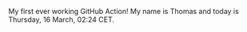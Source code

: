 My first ever working GitHub Action!
My name is Thomas and today is Thursday, 16 March, 02:24 CET. 
